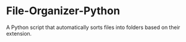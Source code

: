 # File-Organizer-Python
A Python script that automatically sorts files into folders based on their extension.
